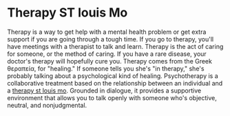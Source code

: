 # Therapy ST louis Mo
Therapy is a way to get help with a mental health problem or get extra support if you are going through a tough time. If you go to therapy, you'll have meetings with a therapist to talk and learn. Therapy is the act of caring for someone, or the method of caring. If you have a rare disease, your doctor's therapy will hopefully cure you. Therapy comes from the Greek θεραπεία, for "healing." If someone tells you she's "in therapy," she's probably talking about a psychological kind of healing. Psychotherapy is a collaborative treatment based on the relationship between an individual and a [therapy st louis mo](https://stlmentalhealth.com/). Grounded in dialogue, it provides a supportive environment that allows you to talk openly with someone who's objective, neutral, and nonjudgmental.
